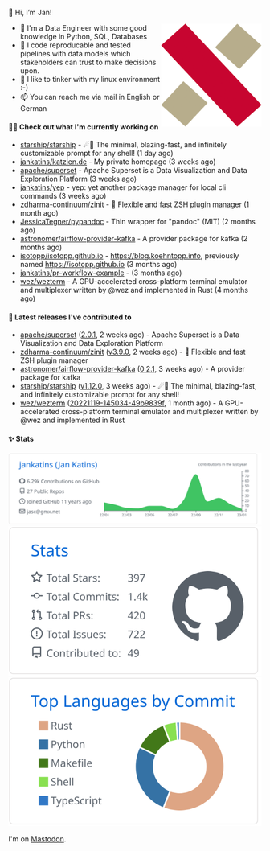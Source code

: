👋 Hi, I’m Jan!

<img align="right" src="https://raw.githubusercontent.com/kreuzwerkerbot/kreuzwerkerbot/master/assets/xw.png" width="200">

- 🌱 I'm a Data Engineer with some good knowledge in Python, SQL, Databases
- 💪 I code reproducable and tested pipelines with data models which stakeholders can trust to make decisions upon.
- 💞️ I like to tinker with my linux environment :-)
- 📫 You can reach me via mail in English or German

#### 👩‍💻 Check out what I'm currently working on

- [starship/starship](https://github.com/starship/starship) - ☄🌌️  The minimal, blazing-fast, and infinitely customizable prompt for any shell! (1 day ago)
- [jankatins/katzien.de](https://github.com/jankatins/katzien.de) - My private homepage (3 weeks ago)
- [apache/superset](https://github.com/apache/superset) - Apache Superset is a Data Visualization and Data Exploration Platform (3 weeks ago)
- [jankatins/yep](https://github.com/jankatins/yep) - yep: yet another package manager for local cli commands (3 weeks ago)
- [zdharma-continuum/zinit](https://github.com/zdharma-continuum/zinit) - 🌻 Flexible and fast ZSH plugin manager (1 month ago)
- [JessicaTegner/pypandoc](https://github.com/JessicaTegner/pypandoc) - Thin wrapper for &#34;pandoc&#34; (MIT) (2 months ago)
- [astronomer/airflow-provider-kafka](https://github.com/astronomer/airflow-provider-kafka) - A provider package for kafka (2 months ago)
- [isotopp/isotopp.github.io](https://github.com/isotopp/isotopp.github.io) - https://blog.koehntopp.info, previously named https://isotopp.github.io (3 months ago)
- [jankatins/pr-workflow-example](https://github.com/jankatins/pr-workflow-example) -  (3 months ago)
- [wez/wezterm](https://github.com/wez/wezterm) - A GPU-accelerated cross-platform terminal emulator and multiplexer written by @wez and implemented in Rust (4 months ago)

#### 🔭 Latest releases I've contributed to

- [apache/superset](https://github.com/apache/superset) ([2.0.1](https://github.com/apache/superset/releases/tag/2.0.1), 2 weeks ago) - Apache Superset is a Data Visualization and Data Exploration Platform
- [zdharma-continuum/zinit](https://github.com/zdharma-continuum/zinit) ([v3.9.0](https://github.com/zdharma-continuum/zinit/releases/tag/v3.9.0), 2 weeks ago) - 🌻 Flexible and fast ZSH plugin manager
- [astronomer/airflow-provider-kafka](https://github.com/astronomer/airflow-provider-kafka) ([0.2.1](https://github.com/astronomer/airflow-provider-kafka/releases/tag/0.2.1), 3 weeks ago) - A provider package for kafka
- [starship/starship](https://github.com/starship/starship) ([v1.12.0](https://github.com/starship/starship/releases/tag/v1.12.0), 3 weeks ago) - ☄🌌️  The minimal, blazing-fast, and infinitely customizable prompt for any shell!
- [wez/wezterm](https://github.com/wez/wezterm) ([20221119-145034-49b9839f](https://github.com/wez/wezterm/releases/tag/20221119-145034-49b9839f), 1 month ago) - A GPU-accelerated cross-platform terminal emulator and multiplexer written by @wez and implemented in Rust


#### ✨ Stats

  [![](https://raw.githubusercontent.com/jankatins/jankatins/master/profile-summary-card-output/github/0-profile-details.svg)](https://github.com/vn7n24fzkq/github-profile-summary-cards)
  [![](https://raw.githubusercontent.com/jankatins/jankatins/master/profile-summary-card-output/github/3-stats.svg)](https://github.com/vn7n24fzkq/github-profile-summary-cards)
  [![](https://raw.githubusercontent.com/jankatins/jankatins/master/profile-summary-card-output/github/2-most-commit-language.svg)](https://github.com/vn7n24fzkq/github-profile-summary-cards)

I'm on <a rel="me" href="https://fosstodon.org/@jankatins">Mastodon</a>.
